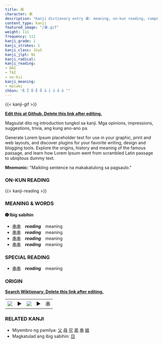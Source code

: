 ```yaml
---
title: 串
character: 串
description: "Kanji dictionary entry 串: meaning, on-kun reading, compounds, origin, related kanji"
content_type: kanji
featured_image: "/串.gif"
weight: 111
frequency: 111
kanji_grade: 1
kanji_strokes: 1
kanji_class: Jōyō
kanji_jlpt: N1
kanji_radical: 
kanji_reading: 
- DAI
- TAI
- oo-kii
kanji_meaning:
- malaki
chōon: "Ā Ī Ū Ē Ō ā ī ū ē ō ’"
---
```

[//]: # (Don't edit the line below. Kanji animated GIF code is automatically generated.)
{{< kanji-gif >}}

[//]: # (Edit below this line.)

**[Edit this at Github. Delete this link after editing.](https://github.com/tim0g/tim/tree/main/content/kanji/串/index.md)**

Magsulat dito ng introduction tungkol sa kanji. Mga opinions, impressions, suggestions, trivia, ang kung ano-ano pa.

Generate Lorem Ipsum placeholder text for use in your graphic, print and web layouts, and discover plugins for your favorite writing, design and blogging tools. Explore the origins, history and meaning of the famous passage, and learn how Lorem Ipsum went from scrambled Latin passage to ubiqitous dummy text.
 
**Mnemonic:** "Maikling sentence na makakatulong sa pagsaulo."

### ON-KUN READING

[//]: # (Don't edit the line below. ON-KUN READING code is automatically generated.)
{{< kanji-reading >}}

### MEANING & WORDS

#### ➊ **Ibig sabihin**
  - [串](../串)[串](../串)　***reading***　meaning
  - [串](../串)[串](../串)　***reading***　meaning
  - [串](../串)[串](../串)　***reading***　meaning
  - [串](../串)[串](../串)　***reading***　meaning

### SPECIAL READING
  - [串](../串)[串](../串)　***reading***　meaning

### ORIGIN

**[Search Wiktionary. Delete this link after editing.](https://wiktionary.org/wiki/串)**
<table class="kanji-table"><tr><td>
<img src="60px-串-bronze.svg.png">
</td><td>▶</td><td>
<img src="60px-串-oracle.svg.png">
</td><td>▶</td>
<td class="kanji-origin">串</td>
</tr></table>

### RELATED KANJI
- Miyembro ng pamilya: [父](../父) [母](../母) [兄](../兄) [弟](../弟) [串](../串) [娘](../娘)
- Magkatulad ang ibig sabihin: [日](../日)
